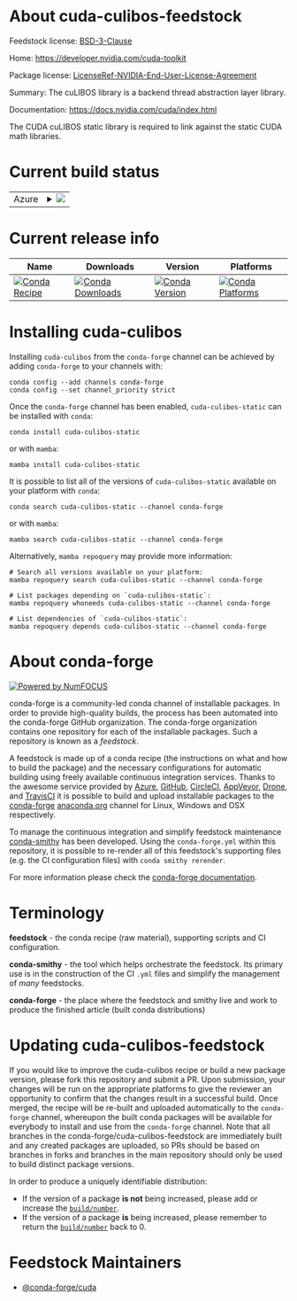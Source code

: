 About cuda-culibos-feedstock
============================

Feedstock license: [BSD-3-Clause](https://github.com/conda-forge/cuda-culibos-feedstock/blob/main/LICENSE.txt)

Home: https://developer.nvidia.com/cuda-toolkit

Package license: [LicenseRef-NVIDIA-End-User-License-Agreement](https://docs.nvidia.com/cuda/eula/index.html)

Summary: The cuLIBOS library is a backend thread abstraction layer library.

Documentation: https://docs.nvidia.com/cuda/index.html

The CUDA cuLIBOS static library is required to link against the static CUDA math libraries.

Current build status
====================


<table>
    
  <tr>
    <td>Azure</td>
    <td>
      <details>
        <summary>
          <a href="https://dev.azure.com/conda-forge/feedstock-builds/_build/latest?definitionId=26309&branchName=main">
            <img src="https://dev.azure.com/conda-forge/feedstock-builds/_apis/build/status/cuda-culibos-feedstock?branchName=main">
          </a>
        </summary>
        <table>
          <thead><tr><th>Variant</th><th>Status</th></tr></thead>
          <tbody><tr>
              <td>linux_64</td>
              <td>
                <a href="https://dev.azure.com/conda-forge/feedstock-builds/_build/latest?definitionId=26309&branchName=main">
                  <img src="https://dev.azure.com/conda-forge/feedstock-builds/_apis/build/status/cuda-culibos-feedstock?branchName=main&jobName=linux&configuration=linux%20linux_64_" alt="variant">
                </a>
              </td>
            </tr>
          </tbody>
        </table>
      </details>
    </td>
  </tr>
</table>

Current release info
====================

| Name | Downloads | Version | Platforms |
| --- | --- | --- | --- |
| [![Conda Recipe](https://img.shields.io/badge/recipe-cuda--culibos--static-green.svg)](https://anaconda.org/conda-forge/cuda-culibos-static) | [![Conda Downloads](https://img.shields.io/conda/dn/conda-forge/cuda-culibos-static.svg)](https://anaconda.org/conda-forge/cuda-culibos-static) | [![Conda Version](https://img.shields.io/conda/vn/conda-forge/cuda-culibos-static.svg)](https://anaconda.org/conda-forge/cuda-culibos-static) | [![Conda Platforms](https://img.shields.io/conda/pn/conda-forge/cuda-culibos-static.svg)](https://anaconda.org/conda-forge/cuda-culibos-static) |

Installing cuda-culibos
=======================

Installing `cuda-culibos` from the `conda-forge` channel can be achieved by adding `conda-forge` to your channels with:

```
conda config --add channels conda-forge
conda config --set channel_priority strict
```

Once the `conda-forge` channel has been enabled, `cuda-culibos-static` can be installed with `conda`:

```
conda install cuda-culibos-static
```

or with `mamba`:

```
mamba install cuda-culibos-static
```

It is possible to list all of the versions of `cuda-culibos-static` available on your platform with `conda`:

```
conda search cuda-culibos-static --channel conda-forge
```

or with `mamba`:

```
mamba search cuda-culibos-static --channel conda-forge
```

Alternatively, `mamba repoquery` may provide more information:

```
# Search all versions available on your platform:
mamba repoquery search cuda-culibos-static --channel conda-forge

# List packages depending on `cuda-culibos-static`:
mamba repoquery whoneeds cuda-culibos-static --channel conda-forge

# List dependencies of `cuda-culibos-static`:
mamba repoquery depends cuda-culibos-static --channel conda-forge
```


About conda-forge
=================

[![Powered by
NumFOCUS](https://img.shields.io/badge/powered%20by-NumFOCUS-orange.svg?style=flat&colorA=E1523D&colorB=007D8A)](https://numfocus.org)

conda-forge is a community-led conda channel of installable packages.
In order to provide high-quality builds, the process has been automated into the
conda-forge GitHub organization. The conda-forge organization contains one repository
for each of the installable packages. Such a repository is known as a *feedstock*.

A feedstock is made up of a conda recipe (the instructions on what and how to build
the package) and the necessary configurations for automatic building using freely
available continuous integration services. Thanks to the awesome service provided by
[Azure](https://azure.microsoft.com/en-us/services/devops/), [GitHub](https://github.com/),
[CircleCI](https://circleci.com/), [AppVeyor](https://www.appveyor.com/),
[Drone](https://cloud.drone.io/welcome), and [TravisCI](https://travis-ci.com/)
it is possible to build and upload installable packages to the
[conda-forge](https://anaconda.org/conda-forge) [anaconda.org](https://anaconda.org/)
channel for Linux, Windows and OSX respectively.

To manage the continuous integration and simplify feedstock maintenance
[conda-smithy](https://github.com/conda-forge/conda-smithy) has been developed.
Using the ``conda-forge.yml`` within this repository, it is possible to re-render all of
this feedstock's supporting files (e.g. the CI configuration files) with ``conda smithy rerender``.

For more information please check the [conda-forge documentation](https://conda-forge.org/docs/).

Terminology
===========

**feedstock** - the conda recipe (raw material), supporting scripts and CI configuration.

**conda-smithy** - the tool which helps orchestrate the feedstock.
                   Its primary use is in the construction of the CI ``.yml`` files
                   and simplify the management of *many* feedstocks.

**conda-forge** - the place where the feedstock and smithy live and work to
                  produce the finished article (built conda distributions)


Updating cuda-culibos-feedstock
===============================

If you would like to improve the cuda-culibos recipe or build a new
package version, please fork this repository and submit a PR. Upon submission,
your changes will be run on the appropriate platforms to give the reviewer an
opportunity to confirm that the changes result in a successful build. Once
merged, the recipe will be re-built and uploaded automatically to the
`conda-forge` channel, whereupon the built conda packages will be available for
everybody to install and use from the `conda-forge` channel.
Note that all branches in the conda-forge/cuda-culibos-feedstock are
immediately built and any created packages are uploaded, so PRs should be based
on branches in forks and branches in the main repository should only be used to
build distinct package versions.

In order to produce a uniquely identifiable distribution:
 * If the version of a package **is not** being increased, please add or increase
   the [``build/number``](https://docs.conda.io/projects/conda-build/en/latest/resources/define-metadata.html#build-number-and-string).
 * If the version of a package **is** being increased, please remember to return
   the [``build/number``](https://docs.conda.io/projects/conda-build/en/latest/resources/define-metadata.html#build-number-and-string)
   back to 0.

Feedstock Maintainers
=====================

* [@conda-forge/cuda](https://github.com/orgs/conda-forge/teams/cuda/)

